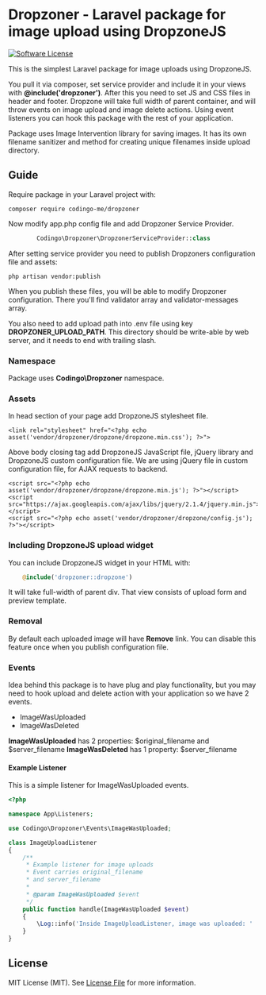 # Dropzoner - Laravel package for image upload using DropzoneJS 

[![Software License][ico-license]](https://github.com/codingo-me/dropzoner/blob/master/LICENSE)

This is the simplest Laravel package for image uploads using DropzoneJS. 

You pull it via composer, set service provider and include it in your views with **@include('dropzoner')**. After this you need to set JS and CSS files in header and footer. 
Dropzone will take full width of parent container, and will throw events on image upload and image delete actions. 
Using event listeners you can hook this package with the rest of your application.

Package uses Image Intervention library for saving images. It has its own filename sanitizer and method for creating unique filenames inside upload directory.

## Guide

Require package in your Laravel project with:

```shell
composer require codingo-me/dropzoner
```

Now modify app.php config file and add Dropzoner Service Provider.

```php
        Codingo\Dropzoner\DropzonerServiceProvider::class
```
 
After setting service provider you need to publish Dropzoners configuration file and assets:

```shell
php artisan vendor:publish
```

When you publish these files, you will be able to modify Dropzoner configuration. There you'll find validator array and validator-messages array.

You also need to add upload path into .env file using key **DROPZONER_UPLOAD_PATH**. This directory should be write-able by web server, and it needs to end with trailing slash.

### Namespace

Package uses **Codingo\Dropzoner** namespace.

### Assets

In head section of your page add DropzoneJS stylesheet file.

```
<link rel="stylesheet" href="<?php echo asset('vendor/dropzoner/dropzone/dropzone.min.css'); ?>">
```

Above body closing tag add DropzoneJS JavaScript file, jQuery library and DropzoneJS custom configuration file. 
We are using jQuery file in custom configuration file, for AJAX requests to backend.

```
<script src="<?php echo asset('vendor/dropzoner/dropzone/dropzone.min.js'); ?>"></script>
<script src="https://ajax.googleapis.com/ajax/libs/jquery/2.1.4/jquery.min.js"></script>
<script src="<?php echo asset('vendor/dropzoner/dropzone/config.js'); ?>"></script>
```

### Including DropzoneJS upload widget

You can include DropzoneJS widget in your HTML with: 

```php
    @include('dropzoner::dropzone')
```

It will take full-width of parent div. That view consists of upload form and preview template. 

### Removal

By default each uploaded image will have **Remove** link. You can disable this feature once when you publish configuration file.

### Events

Idea behind this package is to have plug and play functionality, but you may need to hook upload and delete action with your application so we have 2 events.

* ImageWasUploaded
* ImageWasDeleted

**ImageWasUploaded** has 2 properties: $original_filename and $server_filename
**ImageWasDeleted** has 1 property: $server_filename

#### Example Listener

This is a simple listener for ImageWasUploaded events.

```php
<?php

namespace App\Listeners;

use Codingo\Dropzoner\Events\ImageWasUploaded;

class ImageUploadListener
{
    /**
     * Example listener for image uploads
     * Event carries original_filename
     * and server_filename
     *
     * @param ImageWasUploaded $event
     */
    public function handle(ImageWasUploaded $event)
    {
        \Log::info('Inside ImageUploadListener, image was uploaded: ' . $event->server_filename);
    }
}
```

## License

MIT License (MIT). See [License File](https://github.com/codingo-me/dropzoner/blob/master/LICENSE) for more information.


[ico-license]: https://img.shields.io/badge/license-MIT-brightgreen.svg?style=flat-square